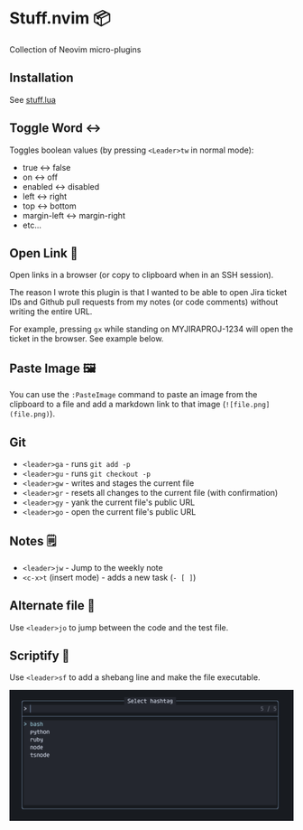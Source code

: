 # Stuff.nvim 📦

Collection of Neovim micro-plugins

## Installation

See [stuff.lua](https://github.com/elentok/dotfiles/blob/main/core/lazyvim/lua/plugins/stuff.lua)

## Toggle Word ↔

Toggles boolean values (by pressing `<Leader>tw` in normal mode):

- true &harr; false
- on &harr; off
- enabled &harr; disabled
- left &harr; right
- top &harr; bottom
- margin-left &harr; margin-right
- etc...

## Open Link 🔗

Open links in a browser (or copy to clipboard when in an SSH session).

The reason I wrote this plugin is that I wanted to be able to open Jira ticket
IDs and Github pull requests from my notes (or code comments) without writing
the entire URL.

For example, pressing `gx` while standing on MYJIRAPROJ-1234 will open the
ticket in the browser. See example below.

## Paste Image 🖼️

You can use the `:PasteImage` command to paste an image from the clipboard to a
file and add a markdown link to that image (`![file.png](file.png)`).

## Git

- `<leader>ga` - runs `git add -p`
- `<leader>gu` - runs `git checkout -p`
- `<leader>gw` - writes and stages the current file
- `<leader>gr` - resets all changes to the current file (with confirmation)
- `<leader>gy` - yank the current file's public URL
- `<leader>go` - open the current file's public URL

## Notes 🗒️

- `<leader>jw` - Jump to the weekly note
- `<c-x>t` (insert mode) - adds a new task (`- [ ]`)

## Alternate file 📂

Use `<leader>jo` to jump between the code and the test file.

## Scriptify 📜

Use `<leader>sf` to add a shebang line and make the file executable.

![Scriptify screenshot](./images/scriptify.png)
